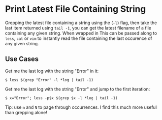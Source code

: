 # Print Latest File Containing String

Grepping the latest file containing a string using the (`-l`) flag, then take the last item returned using `tail -1`, you can get the latest filename of a file containing any given string. When wrapped in This can be passed along to `less`, `cat` or `vim` to instantly read the file containing the last occurence of any given string.

## Use Cases
Get me the last log with the string "Error" in it:
```
$ less $(grep "Error" -l *log | tail -1)
```

Get me the last log with the string "Error" and jump to the first iteration:
```
$ x="Error"; less -p$x $(grep $x -l *log | tail -1)
```
Tip: use `n` and `N` to page through occurrences. I find this much more useful than grepping alone!
